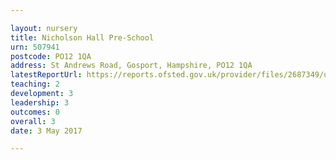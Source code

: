 ```yaml
---

layout: nursery
title: Nicholson Hall Pre-School
urn: 507941
postcode: PO12 1QA
address: St Andrews Road, Gosport, Hampshire, PO12 1QA
latestReportUrl: https://reports.ofsted.gov.uk/provider/files/2687349/urn/507941.pdf
teaching: 2
development: 3
leadership: 3
outcomes: 0
overall: 3
date: 3 May 2017

---
```


